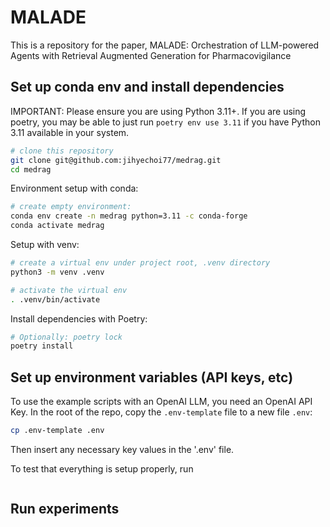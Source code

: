 # MALADE
This is a repository for the paper, MALADE: Orchestration of LLM-powered Agents with Retrieval Augmented Generation for Pharmacovigilance

## Set up conda env and install dependencies
IMPORTANT: Please ensure you are using Python 3.11+. If you are using poetry,
you may be able to just run `poetry env use 3.11` if you have Python 3.11 available in your system.

```bash
# clone this repository 
git clone git@github.com:jihyechoi77/medrag.git
cd medrag
```

Environment setup with conda:
```bash
# create empty environment:
conda env create -n medrag python=3.11 -c conda-forge
conda activate medrag
```

Setup with venv:
```bash
# create a virtual env under project root, .venv directory
python3 -m venv .venv

# activate the virtual env
. .venv/bin/activate
```

Install dependencies with Poetry:
```bash
# Optionally: poetry lock
poetry install
```

## Set up environment variables (API keys, etc)

To use the example scripts with an OpenAI LLM, you need an OpenAI API Key.
In the root of the repo, copy the `.env-template` file to a new file `.env`:
```bash
cp .env-template .env
```
Then insert any necessary key values in the '.env' file.

To test that everything is setup properly, run
```
```

## Run experiments

